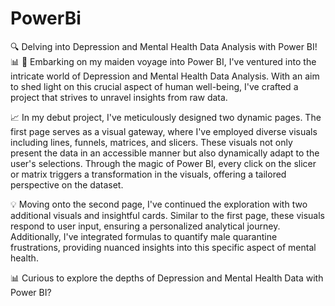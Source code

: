 # PowerBi

🔍 Delving into Depression and Mental Health Data Analysis with Power BI! 📊
🧠 Embarking on my maiden voyage into Power BI, I've ventured into the intricate world of Depression and Mental Health Data Analysis. With an aim to shed light on this crucial aspect of human well-being, I've crafted a project that strives to unravel insights from raw data.

📈 In my debut project, I've meticulously designed two dynamic pages. The first page serves as a visual gateway, where I've employed diverse visuals including lines, funnels, matrices, and slicers. These visuals not only present the data in an accessible manner but also dynamically adapt to the user's selections. Through the magic of Power BI, every click on the slicer or matrix triggers a transformation in the visuals, offering a tailored perspective on the dataset.

💡 Moving onto the second page, I've continued the exploration with two additional visuals and insightful cards. Similar to the first page, these visuals respond to user input, ensuring a personalized analytical journey. Additionally, I've integrated formulas to quantify male quarantine frustrations, providing nuanced insights into this specific aspect of mental health.

📊 Curious to explore the depths of Depression and Mental Health Data with Power BI?


